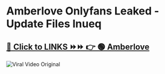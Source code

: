 
 # Amberlove Onlyfans Leaked - Update Files lnueq

## <h2><a href="https://clipsfans.com/Amberlove&ref=git">🔗 Click to LINKS ⏩⏩ 👉 🟢 Amberlove </a></h2>

<a href="https://clipsfans.com/Amberlove&ref=git" rel="nofollow" data-target="animated-image.originalLink"><img src="https://i.ibb.co.com/xMMVF88/686577567.gif" alt="Viral Video Original" style="max-width: 100%; display: inline-block;" data-target="animated-image.originalImage"></a>

